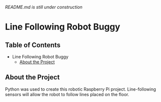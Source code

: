 *README.md is still under construction*
# Line Following Robot Buggy

## Table of Contents
- Line Following Robot Buggy
  * [About the Project](#about-the-project)

## About the Project
Python was used to create this robotic Raspberry Pi project. Line-following sensors will allow the robot to follow lines placed on the floor.
